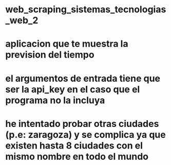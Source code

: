 # web_scraping_sistemas_tecnologias_web_2
# aplicacion que te muestra la prevision del tiempo
# el argumentos de entrada tiene que ser la api_key en el caso que el programa no la incluya
# he intentado probar otras ciudades (p.e: zaragoza) y se complica ya que existen hasta 8 ciudades con el mismo nombre en todo el mundo

